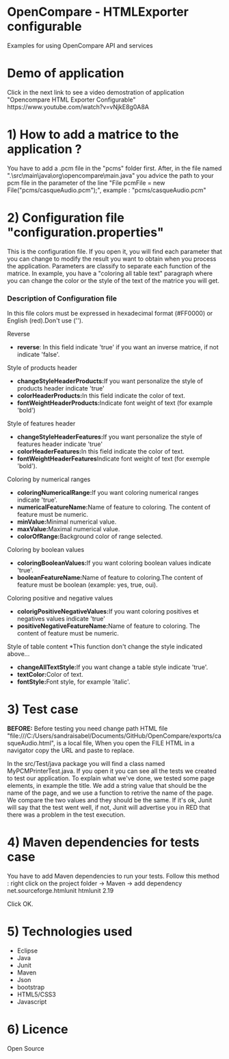 # OpenCompare - HTMLExporter configurable
Examples for using OpenCompare API and services

<h1>Demo of application</h1>
Click in the next link to see a video demostration of application "Opencompare HTML Exporter Configurable"
https://www.youtube.com/watch?v=vNjkE8g0A8A

<h1>1) How to add a matrice to the application ?</h1>

You have to add a .pcm file in the "pcms" folder first. After, in the file named ".\src\main\java\org\opencompare\main.java" you advice the path to your pcm file in the parameter of the line "File pcmFile = new File("pcms/casqueAudio.pcm");", 
example : "pcms/casqueAudio.pcm"
  
<h1>2) Configuration file "configuration.properties"</h1>

This is the configuration file. If you open it, you will find each parameter that you can change to modify the result you want to obtain when you process the application. Parameters are classify to separate each function of the matrice. In example, you have a "coloring all table text" paragraph where you can change the color or the style of the text of the matrice you will get.

<h3>Description of Configuration file</h3>

In this file colors must be expressed in hexadecimal format (#FF0000) or English (red).Don't use ('').

Reverse
<ul>
<li><b>reverse</b>: In this field indicate 'true' if you want an inverse matrice, if not indicate 'false'.</li>
</ul>
Style of products header
<ul>
<li><b>changeStyleHeaderProducts:</b>If you want personalize the style of products header indicate 'true'</li>
<li><b>colorHeaderProducts:</b>In this field indicate the color of text.</li>
<li><b>fontWeightHeaderProducts:</b>Indicate font weight of text (for example 'bold')</li>
</ul>
Style of features header
<ul>
<li><b>changeStyleHeaderFeatures:</b>If you want personalize the style of features header indicate 'true'</li>
<li><b>colorHeaderFeatures:</b>In this field indicate the color of text.</li>
<li><b>fontWeightHeaderFeatures</b>Indicate font weight of text (for exemple 'bold').</li>
</ul>
Coloring by numerical ranges
<ul>
<li><b>coloringNumericalRange:</b>If you want coloring numerical ranges indicate 'true'.</li>
<li><b>numericalFeatureName:</b>Name of feature to coloring. The content of feature must be numeric.</li>
<li><b>minValue:</b>Minimal numerical value.</li>
<li><b>maxValue:</b>Maximal numerical value.</li>
<li><b>colorOfRange:</b>Background color of range selected.</li>
</ul>
Coloring by boolean values
<ul>
<li><b>coloringBooleanValues:</b>If you want coloring boolean values indicate 'true'.</li>
<li><b>booleanFeatureName:</b>Name of feature to coloring.The content of feature must be boolean (example: yes, true, oui).</li>
</ul>
Coloring positive and negative values
<ul>
<li><b>colorigPositiveNegativeValues:</b>If you want coloring positives et negatives values indicate 'true'</li>
<li><b>positiveNegativeFeatureName:</b>Name of feature to coloring. The content of feature must be numeric.</li>
</ul>
Style of table content
*This function don't change the style indicated above...
<ul>
<li><b>changeAllTextStyle:</b>If you want change a table style indicate 'true'.</li>
<li><b>textColor:</b>Color of text.</li>
<li><b>fontStyle:</b>Font style, for example 'italic'.</li>
</ul>
<h1>3) Test case</h1>

<b>BEFORE:</b> Before testing you need change path HTML file "file:///C:/Users/sandraisabel/Documents/GitHub/OpenCompare/exports/casqueAudio.html", is a local file,
When you open the FILE HTML in a navigator copy the URL and paste to replace.

In the src/Test/java package you will find a class named MyPCMPrinterTest.java. If you open it you can see all the tests we created to test our application. To explain what we've done, we tested some page elements, in example the title. We add a string value that should be the name of the page, and we use a function to retrive the name of the page. We compare the two values and they should be the same. If it's ok, Junit will say that the test went well, if not, Junit will advertise you in RED that there was a problem in the test execution.

<h1>4) Maven dependencies for tests case</h1>

  You have to add Maven dependencies to run your tests.
  Follow this method : right click on the project folder -> Maven -> add dependency
  <dependency>
    <groupId>net.sourceforge.htmlunit</groupId>
    <artifactId>htmlunit</artifactId>
    <version>2.19</version>
</dependency>

Click OK.

<h1>5) Technologies used</h1>

- Eclipse
- Java
- Junit
- Maven
- Json
- bootstrap
- HTML5/CSS3
- Javascript


<h1>6) Licence</h1>

Open Source
